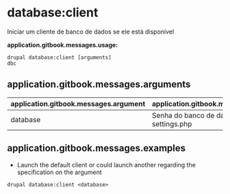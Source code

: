 # database:client
Iniciar um cliente de banco de dados se ele está disponível

**application.gitbook.messages.usage:**
```
drupal database:client [arguments]
dbc
```

## application.gitbook.messages.arguments
application.gitbook.messages.argument | application.gitbook.messages.details
---------|-------------
database | Senha do banco de dados em settings.php

## application.gitbook.messages.examples
* Launch the default client or could launch another regarding the specification on the argument
```
drupal database:client <database>
```
